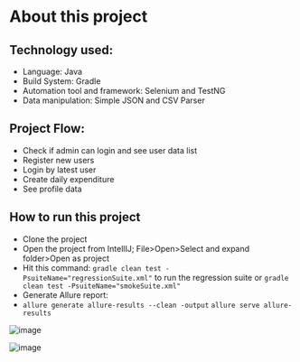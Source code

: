 # About this project
## Technology used:
- Language: Java
- Build System: Gradle
- Automation tool and framework: Selenium and TestNG
- Data manipulation: Simple JSON and CSV Parser
## Project Flow:
- Check if admin can login and see user data list
- Register new users
- Login by latest user
- Create daily expenditure
- See profile data
## How to run this project
- Clone the project
- Open the project from IntellIJ; File>Open>Select and expand folder>Open as project
- Hit this command: `gradle clean test -PsuiteName="regressionSuite.xml"` to run the regression suite or `gradle clean test -PsuiteName="smokeSuite.xml"`
- Generate Allure report:
- ``` allure generate allure-results --clean -output ```
   ``` allure serve allure-results ```


![image](https://github.com/user-attachments/assets/418ce0e7-82cd-465a-80dc-2147ddc152e6)

![image](https://github.com/user-attachments/assets/3aa346d1-ab2e-4a72-9244-220362ce97f7)
